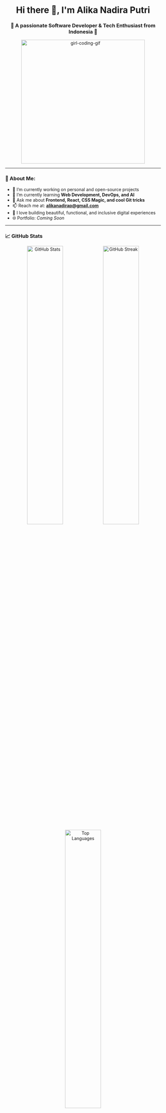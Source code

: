 <h1 align="center">Hi there 👋, I'm Alika Nadira Putri</h1>
<h3 align="center">🌸 A passionate Software Developer & Tech Enthusiast from Indonesia 🌸</h3>

<p align="center">
  <img src="https://media.giphy.com/media/juua9i2c2fA0AIp2iq/giphy.gif" width="400" alt="girl-coding-gif">
</p>

---

### 💫 About Me:
- 🔭 I’m currently working on personal and open-source projects  
- 🌱 I’m currently learning **Web Development, DevOps, and AI**  
- 💬 Ask me about **Frontend, React, CSS Magic, and cool Git tricks**  
- 📫 Reach me at: **[alikanadirap@gmail.com](mailto:alikanadirap@gmail.com)**  
- 💖 I love building beautiful, functional, and inclusive digital experiences  
- 🌐 Portfolio: *Coming Soon*

---

### 📈 GitHub Stats

<p align="center">
  <img src="https://github-readme-stats.vercel.app/api?username=alikanadirap&show_icons=true&theme=radical&hide_border=true" width="48%" alt="GitHub Stats" />
  <img src="https://streak-stats.demolab.com/?user=alikanadirap&theme=radical&hide_border=true" width="48%" alt="GitHub Streak" />
</p>

<p align="center">
  <img src="https://github-readme-stats.vercel.app/api/top-langs/?username=alikanadirap&layout=compact&theme=radical&hide_border=true" width="48%" alt="Top Languages" />
</p>

---

### 🛠️ Languages and Tools:

<p align="center">
  <img src="https://skillicons.dev/icons?i=html,css,js,react,tailwind,nodejs,python,git,github,vscode" />
</p>

---

### 📫 Let's Connect!

<p align="center">
  <a href="mailto:alikanadirap@gmail.com"><img src="https://img.shields.io/badge/Email-D14836?style=for-the-badge&logo=gmail&logoColor=white"/></a>
  <a href="https://www.linkedin.com/in/alikanadira" target="_blank"><img src="https://img.shields.io/badge/LinkedIn-blue?style=for-the-badge&logo=linkedin&logoColor=white"/></a>
  <a href="https://instagram.com/alikanadira" target="_blank"><img src="https://img.shields.io/badge/Instagram-E4405F?style=for-the-badge&logo=instagram&logoColor=white"/></a>
</p>

---

### ✨ Fun Fact:
> I believe that code is a canvas, and developers are artists who paint the future.

<p align="center">
  <img src="https://media.giphy.com/media/hpXdHPfFI5wTABdDx9/giphy.gif" width="250" />
</p>

---

<p align="center">
  <img src="https://komarev.com/ghpvc/?username=alikanadirap&label=Profile%20views&color=0e75b6&style=flat" alt="alikanadirap" />
</p>
